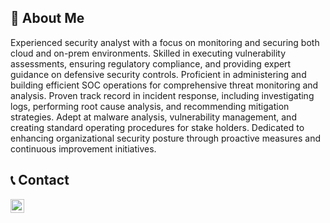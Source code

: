 ## 👋 About Me
Experienced security analyst with a focus on monitoring and securing both cloud and on-prem environments. Skilled in 
executing vulnerability assessments, ensuring regulatory compliance, and providing expert guidance on defensive 
security controls. Proficient in administering and building efficient SOC operations for comprehensive threat monitoring 
and analysis. Proven track record in incident response, including investigating logs, performing root cause analysis, and 
recommending mitigation strategies. Adept at malware analysis, vulnerability management, and creating standard 
operating procedures for stake holders. Dedicated to enhancing organizational security posture through proactive 
measures and continuous improvement initiatives. 

## 📞 Contact

[<img align="left" alt="JoshMadakor | LinkedIn" width="22px" src="https://cdn.jsdelivr.net/npm/simple-icons@v3/icons/linkedin.svg" />][linkedin]

[linkedin]: https://www.linkedin.com/in/sivaram9137/
